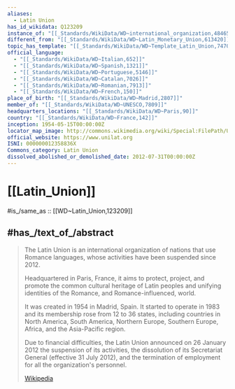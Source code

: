 ```yaml
---
aliases:
  - Latin Union
has_id_wikidata: Q123209
instance_of: "[[_Standards/WikiData/WD~international_organization,484652]]"
different_from: "[[_Standards/WikiData/WD~Latin_Monetary_Union,613420]]"
topic_has_template: "[[_Standards/WikiData/WD~Template_Latin_Union,7470333]]"
official_language:
  - "[[_Standards/WikiData/WD~Italian,652]]"
  - "[[_Standards/WikiData/WD~Spanish,1321]]"
  - "[[_Standards/WikiData/WD~Portuguese,5146]]"
  - "[[_Standards/WikiData/WD~Catalan,7026]]"
  - "[[_Standards/WikiData/WD~Romanian,7913]]"
  - "[[_Standards/WikiData/WD~French,150]]"
place_of_birth: "[[_Standards/WikiData/WD~Madrid,2807]]"
member_of: "[[_Standards/WikiData/WD~UNESCO,7809]]"
headquarters_locations: "[[_Standards/WikiData/WD~Paris,90]]"
country: "[[_Standards/WikiData/WD~France,142]]"
inception: 1954-05-15T00:00:00Z
locator_map_image: http://commons.wikimedia.org/wiki/Special:FilePath/Union%20Latine.svg
official_website: https://www.unilat.org
ISNI: 000000012358836X
Commons_category: Latin Union
dissolved_abolished_or_demolished_date: 2012-07-31T00:00:00Z
---
```


# [[Latin_Union]] 

#is_/same_as :: [[WD~Latin_Union,123209]] 

## #has_/text_of_/abstract 

> The Latin Union is an international organization of nations that use Romance languages, 
> whose activities have been suspended since 2012. 
> 
> Headquartered in Paris, France, it aims to protect, project, 
> and promote the common cultural heritage of Latin peoples 
> and unifying identities of the Romance, and Romance-influenced, world. 
> 
> It was created in 1954 in Madrid, Spain. 
> It started to operate in 1983 and its membership rose from 12 to 36 states, 
> including countries in North America, South America, Northern Europe, Southern Europe, Africa, and the Asia-Pacific region.
>
> Due to financial difficulties, 
> the Latin Union announced on 26 January 2012 the suspension of its activities, 
> the dissolution of its Secretariat General (effective 31 July 2012), 
> and the termination of employment for all the organization's personnel.
>
> [Wikipedia](https://en.wikipedia.org/wiki/Latin%20Union)